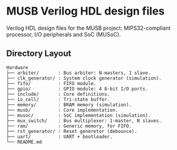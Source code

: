 # MUSB Verilog HDL design files

Verilog HDL design files for the MUSB project: MIPS32-compliant processor, I/O peripherals and SoC (MUSoC).

## Directory Layout

```
Hardware
├── arbiter/       : Bus arbiter: N-masters, 1 slave.
├── clk_generator/ : System clock generator (simulation).
├── fifo/          : FIFO module.
├── gpio/          : GPIO module: 4 8-bit I/O ports.
├── include/       : Core definitions.
├── io_cell/       : Tri-state buffer.
├── memory/        : BRAM memory (simulation).
├── musb/          : Core implementation.
├── musoc/         : SoC implementation (simulation).
├── mux_switch/    : Bus multiplexer: 1-master, N slaves.
├── ram/           : Generic memory, for FIFO.
├── rst_generator/ : Reset generetor (debounce).
├── uart/          : UART + bootloader.
└── README.md
```
